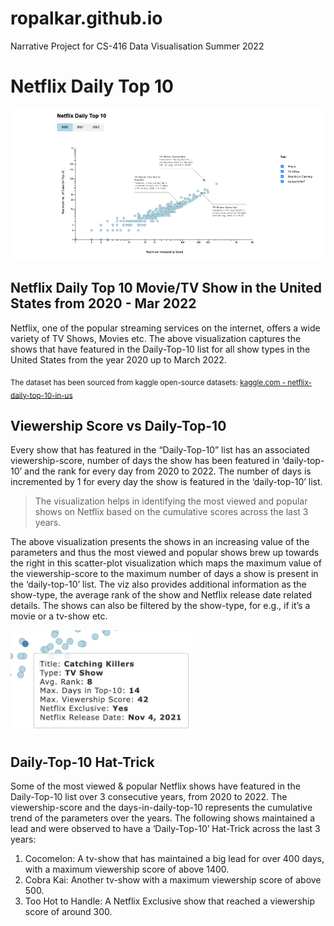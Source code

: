 # ropalkar.github.io

Narrative Project for CS-416 Data Visualisation Summer 2022

# Netflix Daily Top 10

![page-image](page.png)

## **Netflix Daily Top 10 Movie/TV Show in the United States from 2020 - Mar 2022**

Netflix, one of the popular streaming services on the internet, offers a wide variety of TV Shows, Movies etc. The above visualization captures the shows that have featured in the Daily-Top-10 list for all show types in the United States from the year 2020 up to March 2022.

<sub>The dataset has been sourced from kaggle open-source datasets: [kaggle.com - netflix-daily-top-10-in-us](https://www.kaggle.com/datasets/prasertk/netflix-daily-top-10-in-us)</sub>

## Viewership Score vs Daily-Top-10

Every show that has featured in the “Daily-Top-10” list has an associated viewership-score, number of days the show has been featured in ‘daily-top-10’ and the rank for every day from 2020 to 2022. The number of days is incremented by 1 for every day the show is featured in the ‘daily-top-10’ list.

> The visualization helps in identifying the most viewed and popular shows on Netflix based on the cumulative scores across the last 3 years.

The above visualization presents the shows in an increasing value of the parameters and thus the most viewed and popular shows brew up towards the right in this scatter-plot visualization which maps the maximum value of the viewership-score to the maximum number of days a show is present in the ‘daily-top-10’ list. The viz also provides additional information as the show-type, the average rank of the show and Netflix release date related details. The shows can also be filtered by the show-type, for e.g., if it’s a movie or a tv-show etc.

![filter-image](filter.png)

## Daily-Top-10 Hat-Trick

Some of the most viewed & popular Netflix shows have featured in the Daily-Top-10 list over 3 consecutive years, from 2020 to 2022. The viewership-score and the days-in-daily-top-10 represents the cumulative trend of the parameters over the years. The following shows maintained a lead and were observed to have a ‘Daily-Top-10’ Hat-Trick across the last 3 years:

1. Cocomelon: A tv-show that has maintained a big lead for over 400 days, with a maximum viewership score of above 1400.
2. Cobra Kai: Another tv-show with a maximum viewership score of above 500.
3. Too Hot to Handle: A Netflix Exclusive show that reached a viewership score of around 300.
